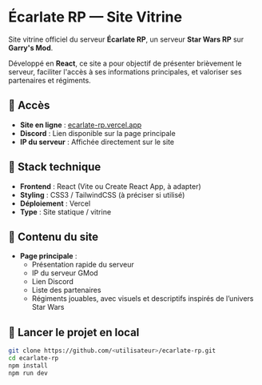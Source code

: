 # Écarlate RP — Site Vitrine

Site vitrine officiel du serveur **Écarlate RP**, un serveur **Star Wars RP** sur **Garry's Mod**.

Développé en **React**, ce site a pour objectif de présenter brièvement le serveur, faciliter l'accès à ses informations principales, et valoriser ses partenaires et régiments.

## 🔗 Accès

- **Site en ligne** : [ecarlate-rp.vercel.app](https://ecarlate-rp.vercel.app)
- **Discord** : Lien disponible sur la page principale
- **IP du serveur** : Affichée directement sur le site

## 🧱 Stack technique

- **Frontend** : React (Vite ou Create React App, à adapter)
- **Styling** : CSS3 / TailwindCSS (à préciser si utilisé)
- **Déploiement** : Vercel
- **Type** : Site statique / vitrine

## 📄 Contenu du site

- **Page principale** :
  - Présentation rapide du serveur
  - IP du serveur GMod
  - Lien Discord
  - Liste des partenaires
  - Régiments jouables, avec visuels et descriptifs inspirés de l’univers Star Wars

## 🚀 Lancer le projet en local

```bash
git clone https://github.com/<utilisateur>/ecarlate-rp.git
cd ecarlate-rp
npm install
npm run dev
